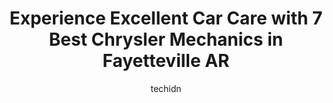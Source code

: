 ---
layout: ampstory
image: https://images.unsplash.com/photo-1586428268816-ca0069c110c5?ixlib=rb-4.0.3&ixid=MnwxMjA3fDB8MHxwaG90by1wYWdlfHx8fGVufDB8fHx8&auto=format&fit=crop&w=640&h=853&q=80
author: techidn
featured: false
description: For top-quality automotive repairs and maintenance, visit the 7 best Chrysler Mechanic in Fayetteville AR, USA. Their reputation for excellence and their dedication to customer satisfaction 
title: Experience Excellent Car Care with 7 Best Chrysler Mechanics in Fayetteville AR
cover:
   title: Experience Excellent Car Care with 7 Best Chrysler Mechanics in Fayetteville AR
   subtitle: Rickpate
   background: https://images.unsplash.com/photo-1586428268816-ca0069c110c5?ixlib=rb-4.0.3&ixid=MnwxMjA3fDB8MHxwaG90by1wYWdlfHx8fGVufDB8fHx8&auto=format&fit=crop&w=640&h=853&q=80

pages: 
 - layout: thirds
   top: <h1>#1 Seeburg Service Center</h1>
   bottom: "<p>First time there and it was a pleasant experience. I was able to drop my car off and was notified after free vehicle inspection was complete. Very thorough and sent a lin</p>"
   background: https://www.knot35.com/toplist/wp-content/uploads/2023/06/best-chrysler-mechanic-1-in-fayetteville-ar-1685832458.jpeg
   backgroundblur: true
 - layout: thirds
   top: <h1>#2 University Auto and Tire</h1>
   bottom: "<p>614 N College Ave, Fayetteville, AR 72701, United States</p>"
   background: https://www.knot35.com/toplist/wp-content/uploads/2023/06/best-chrysler-mechanic-2-in-fayetteville-ar-1685832458.jpeg
   cta:
      link: https://www.knot35.com/toplist/experience-excellent-car-care-with-7-best-chrysler-mechanics-in-fayetteville-ar/
      text: Experience Excellent Car Care with 7 Best Chrysler Mechanics in Fayetteville AR
 - layout: thirds
   top: <h1>#3 Stevens Auto Repair - Mobile Mechanic</h1>
   bottom: "<p>500 S School Ave, Fayetteville, AR 72701, United States</p>"
   background: https://www.knot35.com/toplist/wp-content/uploads/2023/06/best-chrysler-mechanic-3-in-fayetteville-ar-1685832459.jpeg
   cta:
      link: https://www.knot35.com/toplist/experience-excellent-car-care-with-7-best-chrysler-mechanics-in-fayetteville-ar/
      text: Experience Excellent Car Care with 7 Best Chrysler Mechanics in Fayetteville AR
 - layout: thirds
   top: <h1>#4 AutoHouse Automotive Diagnostics & Repair</h1>
   bottom: "<p>432 N Main Ave, Fayetteville, AR 72701, United States</p>"
   background: https://images.unsplash.com/photo-1618005182384-a83a8bd57fbe?ixlib=rb-4.0.3&ixid=MnwxMjA3fDB8MHxwaG90by1wYWdlfHx8fGVufDB8fHx8&auto=format&fit=crop&w=640&h=853&q=80
   cta:
      link: https://www.knot35.com/toplist/experience-excellent-car-care-with-7-best-chrysler-mechanics-in-fayetteville-ar/
      text: Experience Excellent Car Care with 7 Best Chrysler Mechanics in Fayetteville AR
 - layout: thirds
   top: <h1>#5 Fayetteville Tire & Auto</h1>
   bottom: "<p>3264 N College Ave, Fayetteville, AR 72703, United States</p>"
   background: https://images.unsplash.com/photo-1489694553447-4c9339da310d?ixlib=rb-4.0.3&ixid=MnwxMjA3fDB8MHxwaG90by1wYWdlfHx8fGVufDB8fHx8&auto=format&fit=crop&w=640&h=853&q=80
   cta:
      link: https://www.knot35.com/toplist/experience-excellent-car-care-with-7-best-chrysler-mechanics-in-fayetteville-ar/
      text: Experience Excellent Car Care with 7 Best Chrysler Mechanics in Fayetteville AR
 - layout: thirds
   top: <h1>#6 Shuler Autohaus</h1>
   bottom: "<p>2722 N Drake St, Fayetteville, AR 72703, United States</p>"
   background: https://images.unsplash.com/photo-1527067829737-402993088e6b?ixlib=rb-4.0.3&ixid=MnwxMjA3fDB8MHxwaG90by1wYWdlfHx8fGVufDB8fHx8&auto=format&fit=crop&w=640&h=853&q=80
   cta:
      link: https://www.knot35.com/toplist/experience-excellent-car-care-with-7-best-chrysler-mechanics-in-fayetteville-ar/
      text: Experience Excellent Car Care with 7 Best Chrysler Mechanics in Fayetteville AR
 - layout: thirds
   top: <h1>#7 C&C Automotive service</h1>
   bottom: "<p>2316 S School Ave, Fayetteville, AR 72701, United States</p>"
   background: https://images.unsplash.com/photo-1553949345-eb786bb3f7ba?ixlib=rb-4.0.3&ixid=MnwxMjA3fDB8MHxwaG90by1wYWdlfHx8fGVufDB8fHx8&auto=format&fit=crop&w=640&h=853&q=80
   cta:
      link: https://www.knot35.com/toplist/experience-excellent-car-care-with-7-best-chrysler-mechanics-in-fayetteville-ar/
      text: Experience Excellent Car Care with 7 Best Chrysler Mechanics in Fayetteville AR
 - layout: thirds
   middle: Continue reading...
   background: https://images.unsplash.com/photo-1608501821300-4f99e58bba77?ixlib=rb-4.0.3&ixid=MnwxMjA3fDB8MHxwaG90by1wYWdlfHx8fGVufDB8fHx8&auto=format&fit=crop&w=640&h=853&q=80
   cta:
      link: https://www.knot35.com/toplist/experience-excellent-car-care-with-7-best-chrysler-mechanics-in-fayetteville-ar/
      text: Experience Excellent Car Care with 7 Best Chrysler Mechanics in Fayetteville AR
      
---